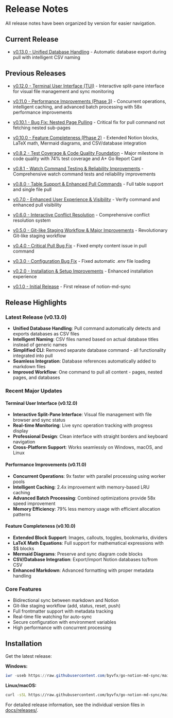 # Release Notes

All release notes have been organized by version for easier navigation.

## Current Release

- [v0.13.0 - Unified Database Handling](docs/releases/v0.13.0.md) - Automatic database export during pull with intelligent CSV naming

## Previous Releases

- [v0.12.0 - Terminal User Interface (TUI)](docs/releases/v0.12.0.md) - Interactive split-pane interface for visual file management and sync monitoring
- [v0.11.0 - Performance Improvements (Phase 3)](docs/releases/v0.11.0.md) - Concurrent operations, intelligent caching, and advanced batch processing with 58x performance improvements
- [v0.10.1 - Bug Fix: Nested Page Pulling](docs/releases/v0.10.1.md) - Critical fix for pull command not fetching nested sub-pages
- [v0.10.0 - Feature Completeness (Phase 2)](docs/releases/v0.10.0.md) - Extended Notion blocks, LaTeX math, Mermaid diagrams, and CSV/database integration
- [v0.8.2 - Test Coverage & Code Quality Foundation](docs/releases/v0.8.2.md) - Major milestone in code quality with 74% test coverage and A+ Go Report Card
- [v0.8.1 - Watch Command Testing & Reliability Improvements](docs/releases/v0.8.1.md) - Comprehensive watch command tests and reliability improvements
- [v0.8.0 - Table Support & Enhanced Pull Commands](docs/releases/v0.8.0.md) - Full table support and single file pull
- [v0.7.0 - Enhanced User Experience & Visibility](docs/releases/v0.7.0.md) - Verify command and enhanced pull visibility

- [v0.6.0 - Interactive Conflict Resolution](docs/releases/v0.6.0.md) - Comprehensive conflict resolution system
- [v0.5.0 - Git-like Staging Workflow & Major Improvements](docs/releases/v0.5.0.md) - Revolutionary Git-like staging workflow
- [v0.4.0 - Critical Pull Bug Fix](docs/releases/v0.4.0.md) - Fixed empty content issue in pull command
- [v0.3.0 - Configuration Bug Fix](docs/releases/v0.3.0.md) - Fixed automatic .env file loading
- [v0.2.0 - Installation & Setup Improvements](docs/releases/v0.2.0.md) - Enhanced installation experience
- [v0.1.0 - Initial Release](docs/releases/v0.1.0.md) - First release of notion-md-sync

## Release Highlights

### Latest Release (v0.13.0)
- **Unified Database Handling**: Pull command automatically detects and exports databases as CSV files
- **Intelligent Naming**: CSV files named based on actual database titles instead of generic names
- **Simplified CLI**: Removed separate database command - all functionality integrated into pull
- **Seamless Integration**: Database references automatically added to markdown files
- **Improved Workflow**: One command to pull all content - pages, nested pages, and databases

### Recent Major Updates

#### Terminal User Interface (v0.12.0)
- **Interactive Split-Pane Interface**: Visual file management with file browser and sync status
- **Real-time Monitoring**: Live sync operation tracking with progress display
- **Professional Design**: Clean interface with straight borders and keyboard navigation
- **Cross-Platform Support**: Works seamlessly on Windows, macOS, and Linux

#### Performance Improvements (v0.11.0)
- **Concurrent Operations**: 9x faster with parallel processing using worker pools
- **Intelligent Caching**: 2.4x improvement with memory-based LRU caching
- **Advanced Batch Processing**: Combined optimizations provide 58x speed improvement
- **Memory Efficiency**: 79% less memory usage with efficient allocation patterns

#### Feature Completeness (v0.10.0)
- **Extended Block Support**: Images, callouts, toggles, bookmarks, dividers
- **LaTeX Math Equations**: Full support for mathematical expressions with $$ blocks
- **Mermaid Diagrams**: Preserve and sync diagram code blocks
- **CSV/Database Integration**: Export/import Notion databases to/from CSV
- **Enhanced Markdown**: Advanced formatting with proper metadata handling

### Core Features
- Bidirectional sync between markdown and Notion
- Git-like staging workflow (add, status, reset, push)
- Full frontmatter support with metadata tracking
- Real-time file watching for auto-sync
- Secure configuration with environment variables
- High performance with concurrent processing

## Installation

Get the latest release:

**Windows:**
```powershell
iwr -useb https://raw.githubusercontent.com/byvfx/go-notion-md-sync/main/scripts/install-windows.ps1 | iex
```

**Linux/macOS:**
```bash
curl -sSL https://raw.githubusercontent.com/byvfx/go-notion-md-sync/main/scripts/install-unix.sh | bash
```

For detailed release information, see the individual version files in [docs/releases/](docs/releases/).